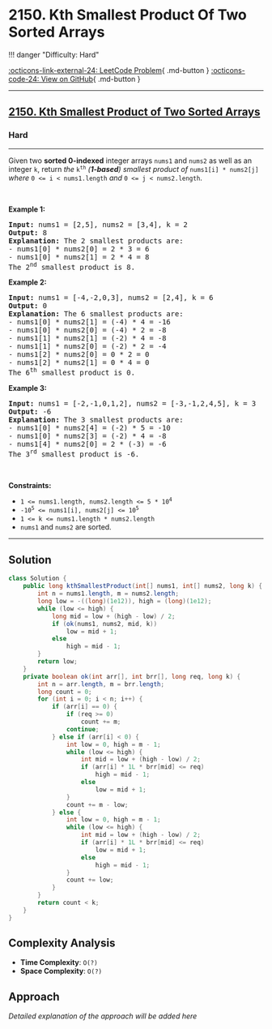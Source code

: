 # 2150. Kth Smallest Product Of Two Sorted Arrays

!!! danger "Difficulty: Hard"

[:octicons-link-external-24: LeetCode Problem](https://leetcode.com/problems/kth-smallest-product-of-two-sorted-arrays/){ .md-button }
[:octicons-code-24: View on GitHub](https://github.com/RAJ8664/Leetcode/tree/master/2150-kth-smallest-product-of-two-sorted-arrays){ .md-button }

---

<h2><a href="https://leetcode.com/problems/kth-smallest-product-of-two-sorted-arrays">2150. Kth Smallest Product of Two Sorted Arrays</a></h2><h3>Hard</h3><hr>Given two <strong>sorted 0-indexed</strong> integer arrays <code>nums1</code> and <code>nums2</code> as well as an integer <code>k</code>, return <em>the </em><code>k<sup>th</sup></code><em> (<strong>1-based</strong>) smallest product of </em><code>nums1[i] * nums2[j]</code><em> where </em><code>0 &lt;= i &lt; nums1.length</code><em> and </em><code>0 &lt;= j &lt; nums2.length</code>.
<p>&nbsp;</p>
<p><strong class="example">Example 1:</strong></p>

<pre>
<strong>Input:</strong> nums1 = [2,5], nums2 = [3,4], k = 2
<strong>Output:</strong> 8
<strong>Explanation:</strong> The 2 smallest products are:
- nums1[0] * nums2[0] = 2 * 3 = 6
- nums1[0] * nums2[1] = 2 * 4 = 8
The 2<sup>nd</sup> smallest product is 8.
</pre>

<p><strong class="example">Example 2:</strong></p>

<pre>
<strong>Input:</strong> nums1 = [-4,-2,0,3], nums2 = [2,4], k = 6
<strong>Output:</strong> 0
<strong>Explanation:</strong> The 6 smallest products are:
- nums1[0] * nums2[1] = (-4) * 4 = -16
- nums1[0] * nums2[0] = (-4) * 2 = -8
- nums1[1] * nums2[1] = (-2) * 4 = -8
- nums1[1] * nums2[0] = (-2) * 2 = -4
- nums1[2] * nums2[0] = 0 * 2 = 0
- nums1[2] * nums2[1] = 0 * 4 = 0
The 6<sup>th</sup> smallest product is 0.
</pre>

<p><strong class="example">Example 3:</strong></p>

<pre>
<strong>Input:</strong> nums1 = [-2,-1,0,1,2], nums2 = [-3,-1,2,4,5], k = 3
<strong>Output:</strong> -6
<strong>Explanation:</strong> The 3 smallest products are:
- nums1[0] * nums2[4] = (-2) * 5 = -10
- nums1[0] * nums2[3] = (-2) * 4 = -8
- nums1[4] * nums2[0] = 2 * (-3) = -6
The 3<sup>rd</sup> smallest product is -6.
</pre>

<p>&nbsp;</p>
<p><strong>Constraints:</strong></p>

<ul>
	<li><code>1 &lt;= nums1.length, nums2.length &lt;= 5 * 10<sup>4</sup></code></li>
	<li><code>-10<sup>5</sup> &lt;= nums1[i], nums2[j] &lt;= 10<sup>5</sup></code></li>
	<li><code>1 &lt;= k &lt;= nums1.length * nums2.length</code></li>
	<li><code>nums1</code> and <code>nums2</code> are sorted.</li>
</ul>


---

## Solution

```java
class Solution {
    public long kthSmallestProduct(int[] nums1, int[] nums2, long k) {
        int n = nums1.length, m = nums2.length;
        long low = -((long)(1e12)), high = (long)(1e12);
        while (low <= high) {
            long mid = low + (high - low) / 2;
            if (ok(nums1, nums2, mid, k))
                low = mid + 1;
            else
                high = mid - 1;
        }
        return low;
    }
    private boolean ok(int arr[], int brr[], long req, long k) {
        int n = arr.length, m = brr.length;
        long count = 0;
        for (int i = 0; i < n; i++) {
            if (arr[i] == 0) {
                if (req >= 0)
                    count += m;
                continue;
            } else if (arr[i] < 0) {
                int low = 0, high = m - 1;
                while (low <= high) {
                    int mid = low + (high - low) / 2;
                    if (arr[i] * 1L * brr[mid] <= req)
                        high = mid - 1;
                    else
                        low = mid + 1;
                }
                count += m - low;
            } else {
                int low = 0, high = m - 1;
                while (low <= high) {
                    int mid = low + (high - low) / 2;
                    if (arr[i] * 1L * brr[mid] <= req)
                        low = mid + 1;
                    else
                        high = mid - 1;
                }
                count += low;
            }
        }
        return count < k;
    }
}
```

## Complexity Analysis

- **Time Complexity**: `O(?)`
- **Space Complexity**: `O(?)`

## Approach

*Detailed explanation of the approach will be added here*

